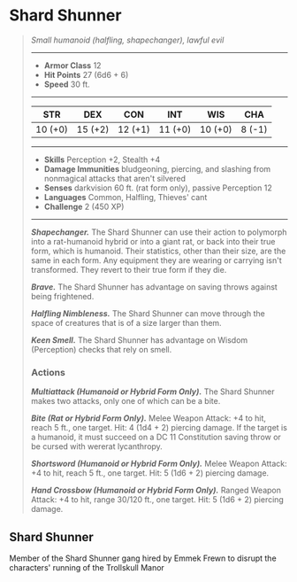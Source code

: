 # Shard Shunner
>*Small humanoid (halfling, shapechanger), lawful evil*
>___
>- **Armor Class** 12
>- **Hit Points** 27 (6d6 + 6)
>- **Speed** 30 ft.
>___
>|STR|DEX|CON|INT|WIS|CHA|
>|:---:|:---:|:---:|:---:|:---:|:---:|
>|10 (+0)|15 (+2)|12 (+1)|11 (+0)|10 (+0)|8 (-1)|
>___
>- **Skills** Perception +2, Stealth +4
>- **Damage Immunities** bludgeoning, piercing, and slashing from nonmagical attacks that aren't silvered
>- **Senses** darkvision 60 ft. (rat form only), passive Perception 12
>- **Languages** Common, Halfling, Thieves' cant
>- **Challenge** 2 (450 XP)
>___
>***Shapechanger.*** The Shard Shunner can use their action to polymorph into a rat-humanoid hybrid or into a giant rat, or back into their true form, which is humanoid. Their statistics, other than their size, are the same in each form. Any equipment they are wearing or carrying isn't transformed. They revert to their true form if they die.  
>
>***Brave.*** The Shard Shunner has advantage on saving throws against being frightened.  
>
>***Halfling Nimbleness.*** The Shard Shunner can move through the space of creatures that is of a size larger than them.  
>
>***Keen Smell.*** The Shard Shunner has advantage on Wisdom (Perception) checks that rely on smell.  
>
>### Actions
>***Multiattack (Humanoid or Hybrid Form Only).*** The Shard Shunner makes two attacks, only one of which can be a bite.  
>
>***Bite (Rat or Hybrid Form Only).*** Melee Weapon Attack: +4 to hit, reach 5 ft., one target. Hit: 4 (1d4 + 2) piercing damage. If the target is a humanoid, it must succeed on a DC 11 Constitution saving throw or be cursed with wererat lycanthropy.  
>
>***Shortsword (Humanoid or Hybrid Form Only).*** Melee Weapon Attack: +4 to hit, reach 5 ft., one target. Hit: 5 (1d6 + 2) piercing damage.  
>
>***Hand Crossbow (Humanoid or Hybrid Form Only).*** Ranged Weapon Attack: +4 to hit, range 30/120 ft., one target. Hit: 5 (1d6 + 2) piercing damage.
## Shard Shunner
Member of the Shard Shunner gang hired by Emmek Frewn to disrupt the characters' running of the Trollskull Manor
